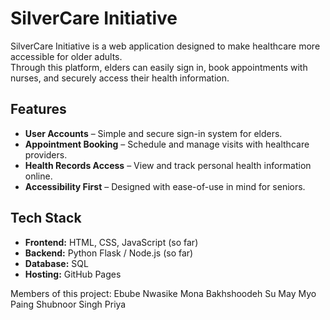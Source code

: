 # SilverCare Initiative 

SilverCare Initiative is a web application designed to make healthcare more accessible for older adults.  
Through this platform, elders can easily sign in, book appointments with nurses, and securely access their health information.

## Features

- **User Accounts** – Simple and secure sign-in system for elders.
- **Appointment Booking** – Schedule and manage visits with healthcare providers.
- **Health Records Access** – View and track personal health information online.
- **Accessibility First** – Designed with ease-of-use in mind for seniors.

## Tech Stack

- **Frontend:** HTML, CSS, JavaScript (so far)
- **Backend:** Python Flask / Node.js (so far)
- **Database:** SQL
- **Hosting:** GitHub Pages

Members of this project:
Ebube Nwasike
Mona Bakhshoodeh
Su May Myo Paing
Shubnoor Singh
Priya

